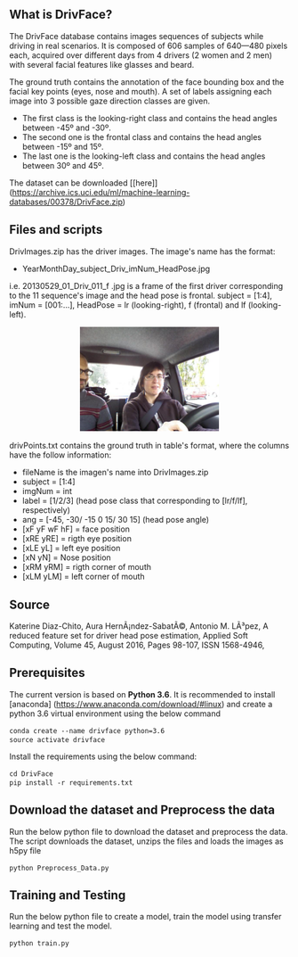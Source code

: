 What is DrivFace?
----------
The DrivFace database contains images sequences of subjects while driving in real scenarios. It is composed of 606 samples of 640—480 pixels each, acquired over different days from 4 drivers (2 women and 2 men) with several facial features like glasses and beard. 

The ground truth contains the annotation of the face bounding box and the facial key points (eyes, nose and mouth). 
A set of labels assigning each image into 3 possible gaze direction classes are given. 

 * The first class is the looking-right class and contains the head angles between -45º and -30º. 
 * The second one is the frontal class and contains the head angles between -15º and 15º. 
 * The last one is the looking-left class and contains the head angles between 30º and 45º. 

The dataset can be downloaded [[here]] (https://archive.ics.uci.edu/ml/machine-learning-databases/00378/DrivFace.zip)

Files and scripts 
--------------------------
DrivImages.zip has the driver images. The image's name has the format: 
* YearMonthDay_subject_Driv_imNum_HeadPose.jpg 

i.e. 20130529_01_Driv_011_f .jpg is a frame of the first driver corresponding to the 11 sequence's image and the head pose is frontal. 
subject = [1:4], imNum = [001:...], HeadPose = lr (looking-right), f (frontal) and lf (looking-left). 

<p align="center">
<img src="docs/images/sample.jpg" width="250">
</p>

drivPoints.txt contains the ground truth in table's format, where the columns have the follow information: 
* fileName is the imagen's name into DrivImages.zip 
* subject = [1:4] 
* imgNum = int 
* label = [1/2/3] (head pose class that corresponding to [lr/f/lf], respectively) 
* ang = [-45, -30/ -15 0 15/ 30 15] (head pose angle) 
* [xF yF wF hF] = face position 
* [xRE yRE] = rigth eye position 
* [xLE yL] = left eye position 
* [xN yN] = Nose position 
* [xRM yRM] = rigth corner of mouth 
* [xLM yLM] = left corner of mouth 

Source
------------------------------

Katerine Diaz-Chito, Aura HernÃ¡ndez-SabatÃ©, Antonio M. LÃ³pez, A reduced feature set for driver head pose estimation, Applied Soft Computing, Volume 45, August 2016, Pages 98-107, ISSN 1568-4946,

Prerequisites
------------

The current version is based on **Python 3.6**. It is recommended to install [anaconda] (https://www.anaconda.com/download/#linux) and create a python 3.6 virtual environment using the below command

```shell
conda create --name drivface python=3.6
source activate drivface
```

Install the requirements using the below command:

```shell
cd DrivFace
pip install -r requirements.txt
```

Download the dataset and Preprocess the data
--------

Run the below python file to download the dataset and preprocess the data. The script downloads the dataset, unzips the files and loads the images as h5py file

```shell
python Preprocess_Data.py
```

Training and Testing
--------

Run the below python file to create a model, train the model using transfer learning and test the model.

```shell
python train.py
```








